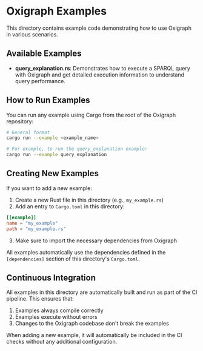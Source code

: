 # Oxigraph Examples

This directory contains example code demonstrating how to use Oxigraph in various scenarios.

## Available Examples

- **query_explanation.rs**: Demonstrates how to execute a SPARQL query with Oxigraph and get detailed execution information to understand query performance.

## How to Run Examples

You can run any example using Cargo from the root of the Oxigraph repository:

```bash
# General format
cargo run --example <example_name>

# For example, to run the query_explanation example:
cargo run --example query_explanation
```

## Creating New Examples

If you want to add a new example:

1. Create a new Rust file in this directory (e.g., `my_example.rs`)
2. Add an entry to `Cargo.toml` in this directory:
```toml
[[example]]
name = "my_example"
path = "my_example.rs"
```
3. Make sure to import the necessary dependencies from Oxigraph

All examples automatically use the dependencies defined in the `[dependencies]` section of this directory's `Cargo.toml`.

## Continuous Integration

All examples in this directory are automatically built and run as part of the CI pipeline. This ensures that:

1. Examples always compile correctly
2. Examples execute without errors
3. Changes to the Oxigraph codebase don't break the examples

When adding a new example, it will automatically be included in the CI checks without any additional configuration. 